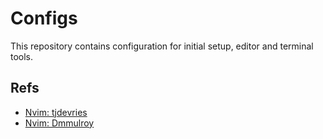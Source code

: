 # Configs

This repository contains configuration for initial setup, editor and terminal tools.

## Refs

- [Nvim: tjdevries](https://github.com/tjdevries/config_manager/tree/master/xdg_config/nvim/)
- [Nvim: Dmmulroy](https://github.com/dmmulroy/kickstart.nix)
